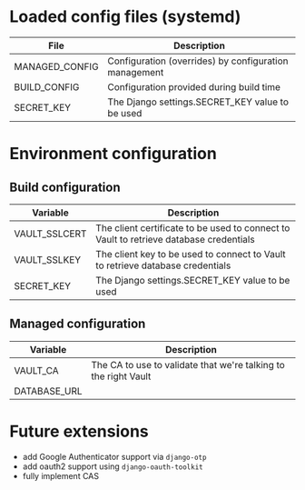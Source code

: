 Loaded config files (systemd)
=============================

File           | Description
---------------|--------------------------------------------------------------
MANAGED_CONFIG | Configuration (overrides) by configuration management
BUILD_CONFIG   | Configuration provided during build time
SECRET_KEY     | The Django settings.SECRET_KEY value to be used


Environment configuration
=========================

Build configuration
-------------------

Variable      | Description
--------------|---------------------------------------------------------------
VAULT_SSLCERT | The client certificate to be used to connect to Vault to retrieve database credentials
VAULT_SSLKEY  | The client key to be used to connect to Vault to retrieve database credentials
SECRET_KEY    | The Django settings.SECRET_KEY value to be used

Managed configuration
---------------------

Variable      | Description
--------------|---------------------------------------------------------------
VAULT_CA      | The CA to use to validate that we're talking to the right Vault
DATABASE_URL  |


Future extensions
=================

 * add Google Authenticator support via `django-otp`
 * add oauth2 support using `django-oauth-toolkit`
 * fully implement CAS
